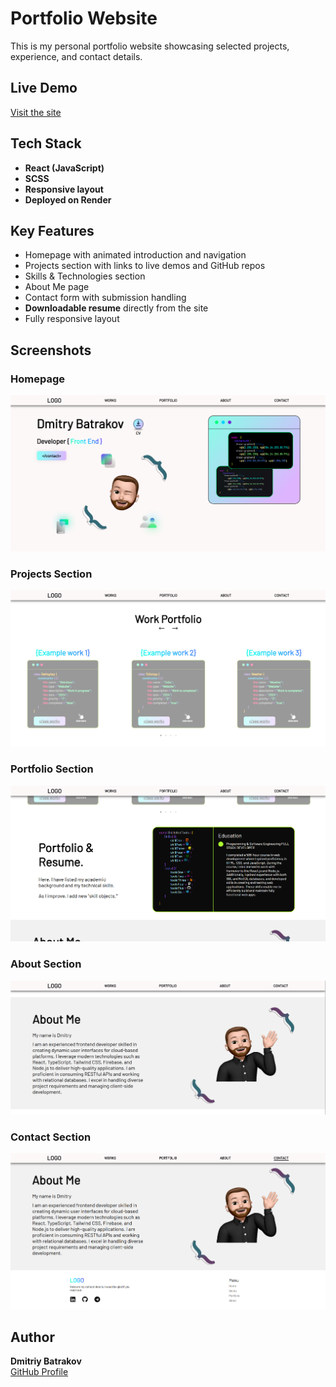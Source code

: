 # Portfolio Website

This is my personal portfolio website showcasing selected projects, experience, and contact details.

## Live Demo

[Visit the site](https://portfolio-t03m.onrender.com)

## Tech Stack

- **React (JavaScript)**
- **SCSS**
- **Responsive layout**
- **Deployed on Render**

## Key Features

- Homepage with animated introduction and navigation
- Projects section with links to live demos and GitHub repos
- Skills & Technologies section
- About Me page
- Contact form with submission handling
- **Downloadable resume** directly from the site
- Fully responsive layout

## Screenshots

### Homepage
![Homepage](./screenshot/firstSection.png)

### Projects Section
![Projects](./screenshot/projectSection.png)

### Portfolio Section
![Portfolio](./screenshot/portfolioSection.png)

### About Section
![About](./screenshot/aboutSection.png)

### Contact Section
![Contact](./screenshot/contactSection.png)

## Author

**Dmitriy Batrakov**  
[GitHub Profile](https://github.com/DmitryBatrakov)
